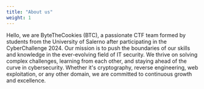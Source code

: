 ```yaml
---
title: "About us"
weight: 1
---
```


Hello, we are ByteTheCookies (BTC), a passionate CTF team formed by students from the University of Salerno after participating in the CyberChallenge 2024. Our mission is to push the boundaries of our skills and knowledge in the ever-evolving field of IT security. We thrive on solving complex challenges, learning from each other, and staying ahead of the curve in cybersecurity. Whether it's cryptography, reverse engineering, web exploitation, or any other domain, we are committed to continuous growth and excellence.
